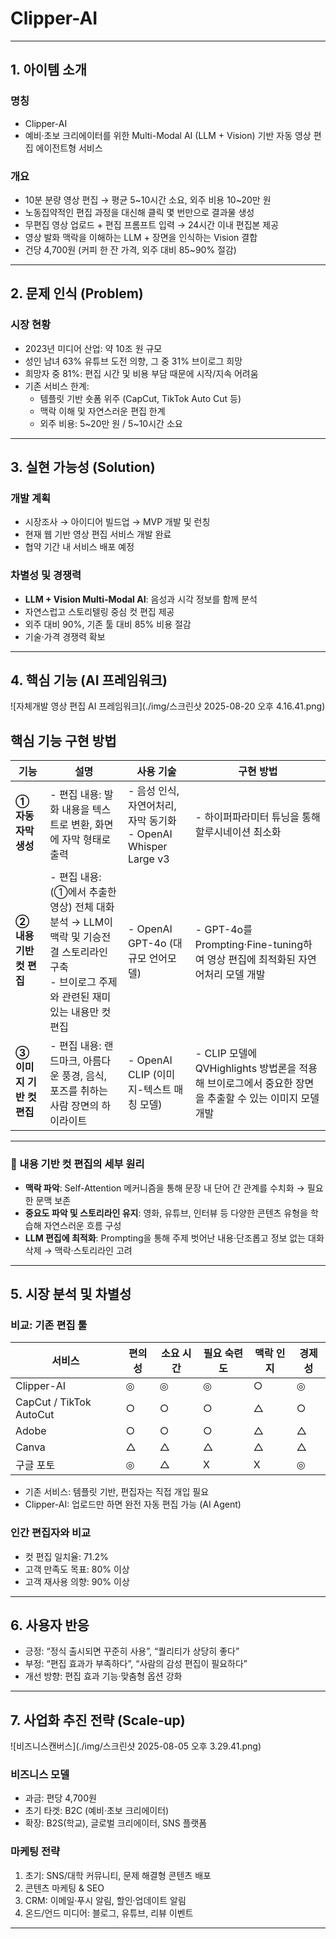 # Clipper-AI

---

## 1. 아이템 소개

### 명칭
- Clipper-AI  
- 예비·초보 크리에이터를 위한 Multi-Modal AI (LLM + Vision) 기반 자동 영상 편집 에이전트형 서비스

### 개요
- 10분 분량 영상 편집 → 평균 5~10시간 소요, 외주 비용 10~20만 원
- 노동집약적인 편집 과정을 대신해 클릭 몇 번만으로 결과물 생성
- 무편집 영상 업로드 + 편집 프롬프트 입력 → 24시간 이내 편집본 제공
- 영상 발화 맥락을 이해하는 LLM + 장면을 인식하는 Vision 결합
- 건당 4,700원 (커피 한 잔 가격, 외주 대비 85~90% 절감)

---

## 2. 문제 인식 (Problem)

### 시장 현황
- 2023년 미디어 산업: 약 10조 원 규모
- 성인 남녀 63% 유튜브 도전 의향, 그 중 31% 브이로그 희망
- 희망자 중 81%: 편집 시간 및 비용 부담 때문에 시작/지속 어려움
- 기존 서비스 한계:
  - 템플릿 기반 숏폼 위주 (CapCut, TikTok Auto Cut 등)
  - 맥락 이해 및 자연스러운 편집 한계
  - 외주 비용: 5~20만 원 / 5~10시간 소요

---

## 3. 실현 가능성 (Solution)

### 개발 계획
- 시장조사 → 아이디어 빌드업 → MVP 개발 및 런칭
- 현재 웹 기반 영상 편집 서비스 개발 완료
- 협약 기간 내 서비스 배포 예정

### 차별성 및 경쟁력
- **LLM + Vision Multi-Modal AI**: 음성과 시각 정보를 함께 분석
- 자연스럽고 스토리텔링 중심 컷 편집 제공
- 외주 대비 90%, 기존 툴 대비 85% 비용 절감
- 기술·가격 경쟁력 확보

---

## 4. 핵심 기능 (AI 프레임워크)
![자체개발 영상 편집 AI 프레임워크](./img/스크린샷 2025-08-20 오후 4.16.41.png)

## 핵심 기능 구현 방법

| 기능 | 설명 | 사용 기술 | 구현 방법 |
|------|------|-----------|-----------|
| **① 자동 자막 생성** | - 편집 내용: 발화 내용을 텍스트로 변환, 화면에 자막 형태로 출력 | - 음성 인식, 자연어처리, 자막 동기화 <br> - OpenAI Whisper Large v3 | - 하이퍼파라미터 튜닝을 통해 할루시네이션 최소화 |
| **② 내용 기반 컷 편집** | - 편집 내용: (①에서 추출한 영상) 전체 대화 분석 → LLM이 맥락 및 기승전결 스토리라인 구축 <br> - 브이로그 주제와 관련된 재미있는 내용만 컷 편집 | - OpenAI GPT-4o (대규모 언어모델) | - GPT-4o를 Prompting·Fine-tuning하여 영상 편집에 최적화된 자연어처리 모델 개발 |
| **③ 이미지 기반 컷 편집** | - 편집 내용: 랜드마크, 아름다운 풍경, 음식, 포즈를 취하는 사람 장면의 하이라이트 | - OpenAI CLIP (이미지-텍스트 매칭 모델) | - CLIP 모델에 QVHighlights 방법론을 적용해 브이로그에서 중요한 장면을 추출할 수 있는 이미지 모델 개발 |

---

### 📌 내용 기반 컷 편집의 세부 원리
- **맥락 파악**: Self-Attention 메커니즘을 통해 문장 내 단어 간 관계를 수치화 → 필요한 문맥 보존  
- **중요도 파악 및 스토리라인 유지**: 영화, 유튜브, 인터뷰 등 다양한 콘텐츠 유형을 학습해 자연스러운 흐름 구성  
- **LLM 편집에 최적화**: Prompting을 통해 주제 벗어난 내용·단조롭고 정보 없는 대화 삭제 → 맥락·스토리라인 고려

---

## 5. 시장 분석 및 차별성

### 비교: 기존 편집 툴
| 서비스 | 편의성 | 소요 시간 | 필요 숙련도 | 맥락 인지 | 경제성 |
|--------|--------|-----------|-------------|-----------|---------|
| Clipper-AI | ◎ | ◎ | ◎ | ○ | ◎ |
| CapCut / TikTok AutoCut | ○ | ○ | ○ | △ | ○ |
| Adobe | ○ | ○ | ○ | △ | △ |
| Canva | △ | △ | △ | △ | △ |
| 구글 포토 | ◎ | △ | X | X | ◎ |

- 기존 서비스: 템플릿 기반, 편집자는 직접 개입 필요
- Clipper-AI: 업로드만 하면 완전 자동 편집 가능 (AI Agent)

### 인간 편집자와 비교
- 컷 편집 일치율: 71.2%
- 고객 만족도 목표: 80% 이상
- 고객 재사용 의향: 90% 이상

---

## 6. 사용자 반응 

- 긍정: “정식 출시되면 꾸준히 사용”, “퀄리티가 상당히 좋다”
- 부정: “편집 효과가 부족하다”, “사람의 감성 편집이 필요하다”
- 개선 방향: 편집 효과 기능·맞춤형 옵션 강화

---
## 7. 사업화 추진 전략 (Scale-up)

![비즈니스캔버스](./img/스크린샷 2025-08-05 오후 3.29.41.png)

### 비즈니스 모델
- 과금: 편당 4,700원
- 초기 타겟: B2C (예비·초보 크리에이터)
- 확장: B2S(학교), 글로벌 크리에이터, SNS 플랫폼

### 마케팅 전략
1. 초기: SNS/대학 커뮤니티, 문제 해결형 콘텐츠 배포
2. 콘텐츠 마케팅 & SEO
3. CRM: 이메일·푸시 알림, 할인·업데이트 알림
4. 온드/언드 미디어: 블로그, 유튜브, 리뷰 이벤트

---

